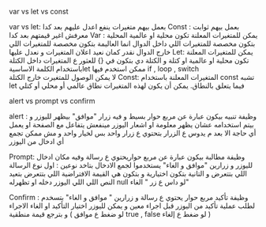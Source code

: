 var vs let vs const

	
var vs let:
بعمل بيهم متغيرات ينفع اعدل عليهم بعد كدا 
Const :
بعمل بيهم ثوابت معرفش اغير قيمتهم بعد كدا 
Var :
يمكن للمتغيرات المعلنة تكون محلية او عالمية المحلية بتكون مخصصة للمتغيرات اللي داخل الدوال انما العاليمة بتكون مخصصة للمتغيرات اللي خارج الدوال 
نقدر كمان نعيد اعلان المتغيرات و نعدل عليها 
Let:
يمكن للمتغيرات المعلنة تكون محلية او عالمية او كتلة و الكتلة دي بتكون في  {}
 للعثور ع المتغيرات داخل الكتلة  باستخدام الكلمة الاساسيةlet  ممكن استخدم فيها  if , loop , switch  
لا يمكن الوصول للمتغيرت خارج الكتلة 
Const:
المتغيرات المعلنة باستخدام const تشبه let فيما يتعلق بالنطاق. يمكن أن يكون لهذه المتغيرات نطاق عالمي أو محلي أو كتلي

 

















































alert vs prompt vs confirm

alert : 
وظيفة تنبيه بيكون عبارة عن مربع حوار بسيط و فيه زرار "موافق" بيظهر لليوزر و بيتم استخدامه عشان يظهر معلومة او اشعار 
اليوزر مينفعش يتفاعل مع الصفحة او يعمل أي حاجة الا بعد م يدوس ع الزرار 
بتحتوي ع زرار واحد بس لخيار واحد و مش ممكن تجمع أي ادخال من اليوزر 

  Prompt:
 وظيفة مطالبة بيكون عبارة عن مربع حواريحتوي ع رسالة وفيه مكان  ادخال لليوزر  و زرارين "موافق و الغاء" يستخدموا لجمع الادخال 
بتاخد نوعين : اول نوع الرسالة اللي بتتعرض 
و التانية بتكون اختيارية و بتكون هي القيمة الافتراضية اللي بتتعرض 
بتعيد النص اللي اللي اليوزر دخله او تظهرله null لو داس ع زر " الغاء"

Confirm    :
وظيفة تأكيد مربع حوار يحتوي ع رسالة و زرارين " موافق و الغاء"
بتسخدم لطلب عملية تأكيد من اليوزر قبل اجراء معين و يمكن لليوزر اختيار التأكيد او الغاء الاجراء 
و بترجع قيمة منطقية  (  لو ضغط ع موافق true , false لو ضغط ع  إلغاء )

